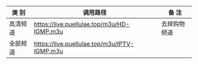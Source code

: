 |  类 别  |  调用路径                                                                          |  备 注  |
|--------|-------------------------------------------------------------------------------------|--------|
|  高清频道  |  https://live.puellulae.top/m3u/HD-IGMP.m3u  |  去掉购物频道 |
|  全部频道  |  https://live.puellulae.top/m3u/IPTV-IGMP.m3u  |  |
